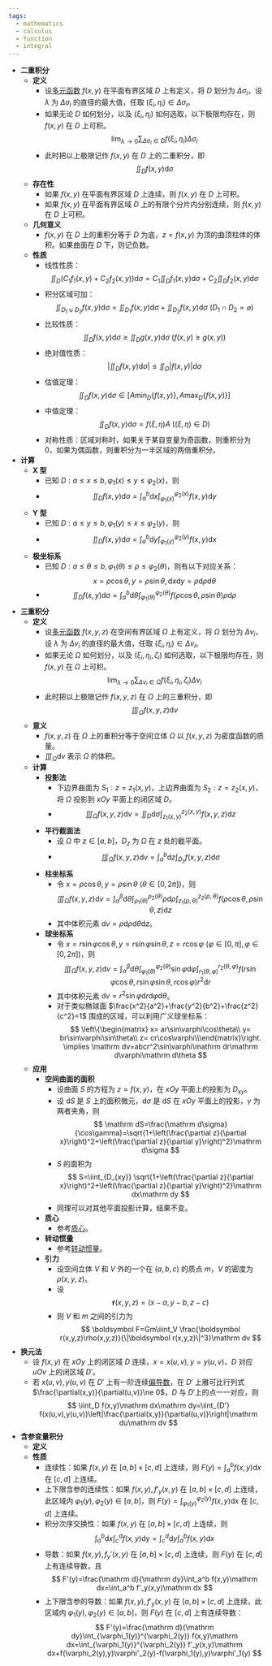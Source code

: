 ```yaml
---
tags:
  - mathematics
  - calculus
  - function
  - integral
---
```

- **二重积分**
    - **定义**
        - 设[多元函数](/notes/docs/mathematics/calculus/multivariate-function) $f(x,y)$ 在平面有界区域 $D$ 上有定义，将 $D$ 划分为 $\Delta \sigma_i$，设 $\lambda$ 为 $\Delta\sigma_i$ 的直径的最大值，任取 $(\xi_i,\eta_i)\in \Delta\sigma_i$。
        - 如果无论 $D$ 如何划分，以及 $(\xi_i,\eta_i)$ 如何选取，以下极限均存在，则 $f(x,y)$ 在 $D$ 上可积。
          $$
          \lim_{\lambda\to 0} \sum_{\Delta\sigma_i\in D} f(\xi_i,\eta_i)\Delta\sigma_i
          $$
        - 此时把以上极限记作 $f(x,y)$ 在 $D$ 上的二重积分，即
          $$
          \iint_D f(x,y)\mathrm d\sigma
          $$
    - **存在性**
        - 如果 $f(x,y)$ 在平面有界区域 $D$ 上连续，则 $f(x,y)$ 在 $D$ 上可积。
        - 如果 $f(x,y)$ 在平面有界区域 $D$ 上的有限个分片内分别连续，则 $f(x,y)$ 在 $D$ 上可积。
    - **几何意义**
        - $f(x,y)$ 在 $D$ 上的重积分等于 $D$ 为底，$z=f(x,y)$ 为顶的曲顶柱体的体积。如果曲面在 $D$ 下，则记负数。
    - **性质** <span id="c6nt3c"></span>
        - 线性性质：
          $$
          \iint_D \left(C_1f_1(x,y)+C_2f_2(x,y)\right)\mathrm d\sigma=C_1\iint_D f_1(x,y)\mathrm d\sigma+C_2\iint_D f_2(x,y)\mathrm d\sigma
          $$
        - 积分区域可加：
          $$
          \iint_{D_1\cup D_2}f(x,y)\mathrm d\sigma=\iint_{D_1}f(x,y)\mathrm d\sigma+\iint_{D_2}f(x,y)\mathrm d\sigma\ (D_1\cap D_2=\varnothing)
          $$
        - 比较性质：
          $$
          \iint_D f(x,y)\mathrm d\sigma\ge \iint_D g(x,y)\mathrm d\sigma\ (f(x,y)\ge g(x,y))
          $$
        - 绝对值性质：
          $$
          \left|\iint_D f(x,y)\mathrm d\sigma\right| \le \iint_D \left|f(x,y)\right|\mathrm d\sigma
          $$
        - 估值定理：
          $$
          \iint_D f(x,y)\mathrm d\sigma\in\left[A\min_D\{f(x,y)\},A\max_D\{f(x,y)\}\right]
          $$
        - 中值定理：
          $$
          \iint_D f(x,y)\mathrm d\sigma=f(\xi,\eta)A\ ((\xi,\eta)\in D)
          $$
        - 对称性质：区域对称时，如果关于某自变量为奇函数，则重积分为 $0$，如果为偶函数，则重积分为一半区域的两倍重积分。
- **计算**
    - **X 型**
        - 已知 $D: a\le x\le b,\varphi_1(x)\le y\le\varphi_2(x)$，则
        - $$
          \iint_D f(x,y)\mathrm d\sigma=\int_a^b\mathrm dx\int_{\varphi_1(x)}^{\varphi_2(x)} f(x,y)\mathrm dy
          $$
    - **Y 型**
        - 已知 $D: a\le y\le b,\varphi_1(y)\le x\le\varphi_2(y)$，则
        - $$
          \iint_D f(x,y)\mathrm d\sigma=\int_a^b\mathrm dy\int_{\varphi_1(y)}^{\varphi_2(y)} f(x,y)\mathrm dx
          $$
    - **极坐标系**
        - 已知 $D: a\le\theta\le b,\varphi_1(\theta)\le\rho\le\varphi_2(\theta)$，则有以下对应关系：
          $$
          x=\rho\cos\theta,y=\rho\sin\theta,\mathrm dx\mathrm dy=\rho\mathrm d\rho\mathrm d\theta
          $$
        - $$
          \iint_D f(x,y)\mathrm d\sigma=\int_a^b\mathrm d\theta\int_{\varphi_1(\theta)}^{\varphi_2(\theta)} f(\rho\cos\theta,\rho\sin\theta)\rho\mathrm d\rho
          $$
- **三重积分**
    - **定义**
        - 设[多元函数](/notes/docs/mathematics/calculus/multivariate-function) $f(x,y,z)$ 在空间有界区域 $\Omega$ 上有定义，将 $\Omega$ 划分为 $\Delta v_i$，设 $\lambda$ 为 $\Delta v_i$ 的直径的最大值，任取 $(\xi_i,\eta_i)\in \Delta v_i$。
        - 如果无论 $\Omega$ 如何划分，以及 $(\xi_i,\eta_i,\zeta_i)$ 如何选取，以下极限均存在，则 $f(x,y)$ 在 $\Omega$ 上可积。
          $$
          \lim_{\lambda\to 0} \sum_{\Delta v_i\in \Omega} f(\xi_i,\eta_i,\zeta_i)\Delta v_i
          $$
        - 此时把以上极限记作 $f(x,y,z)$ 在 $\Omega$ 上的三重积分，即
          $$
          \iiint_\Omega f(x,y,z)\mathrm dv
          $$
    - **意义**
        - $f(x,y,z)$ 在 $\Omega$ 上的重积分等于空间立体 $\Omega$ 以 $f(x,y,z)$ 为密度函数的质量。
        - $\iiint_\Omega\mathrm dv$ 表示 $\Omega$ 的体积。
    - **计算**
        - **投影法**
            - 下边界曲面为 $S_1:z=z_1(x,y)$，上边界曲面为 $S_2:z=z_2(x,y)$，将 $\Omega$ 投影到 $xOy$ 平面上的闭区域 $D$。
            - $$
              \iiint_\Omega f(x,y,z)\mathrm dv=\iint_D \mathrm d\sigma\int_{z_1(x,y)}^{z_2(x,y)} f(x,y,z)\mathrm dz
              $$
        - **平行截面法**
            - 设 $\Omega$ 中 $z\in [a,b]$，$D_z$ 为 $\Omega$ 在 $z$ 处的截平面。
            - $$
              \iiint_\Omega f(x,y,z)\mathrm dv=\int_a^b \mathrm dz\int_{D_z} f(x,y,z)\mathrm d\sigma
              $$
        - **柱坐标系**
            - 令 $x=\rho\cos\theta,y=\rho\sin\theta\ (\theta\in[0,2\pi])$，则
              $$
              \iiint_\Omega f(x,y,z)\mathrm dv=\int_\alpha^\beta\mathrm d\theta\int_{\rho_1(\theta)}^{\rho_2(\theta)}\rho\mathrm d\rho\int_{z_1(\rho,\theta)}^{z_2(\rho,\theta)}f(\rho\cos\theta,\rho\sin\theta,z)\mathrm dz
              $$
            - 其中体积元素 $\mathrm dv=\rho\mathrm d\rho\mathrm d\theta\mathrm dz$。
        - **球坐标系**
            - 令 $x=r\sin\varphi\cos\theta,y=r\sin\varphi\sin\theta,z=r\cos\varphi\ (\varphi\in[0,\pi],\varphi\in[0,2\pi])$，则
              $$
              \iiint_\Omega f(x,y,z)\mathrm dv=\int_\alpha^\beta\mathrm d\theta\int_{\varphi_1(\theta)}^{\varphi_2(\theta)}\sin\varphi\mathrm d\varphi\int_{r_1(\theta,\varphi)}^{r_2(\theta,\varphi)}f(r\sin\varphi\cos\theta,r\sin\varphi\sin\theta,r\cos\varphi)r^2\mathrm dr
              $$
            - 其中体积元素 $\mathrm dv=r^2\sin\varphi\mathrm dr\mathrm d\varphi\mathrm d\theta$。
            - 对于类似椭球面 $\frac{x^2}{a^2}+\frac{y^2}{b^2}+\frac{z^2}{c^2}=1$ 围成的区域，可以利用广义球坐标系：
              $$
              \left\{\begin{matrix} x=  ar\sin\varphi\cos\theta\\ y=  br\sin\varphi\sin\theta\\ z=  cr\cos\varphi\\\end{matrix}\right. \implies \mathrm dv=abcr^2\sin\varphi\mathrm dr\mathrm d\varphi\mathrm d\theta
              $$
    - **应用**
        - **空间曲面的面积**
            - 设曲面 $S$ 的方程为 $z=f(x,y)$，在 $xOy$ 平面上的投影为 $D_{xy}$。
            - 设 $\mathrm dS$ 是 $S$ 上的面积微元，$\mathrm d\sigma$ 是 $\mathrm dS$ 在 $xOy$ 平面上的投影，$\gamma$ 为两者夹角，则
              $$
              \mathrm dS=\frac{\mathrm d\sigma}{\cos\gamma}=\sqrt{1+\left(\frac{\partial z}{\partial x}\right)^2+\left(\frac{\partial z}{\partial y}\right)^2}\mathrm d\sigma
              $$
            - $S$ 的面积为
              $$
              S=\iint_{D_{xy}} \sqrt{1+\left(\frac{\partial z}{\partial x}\right)^2+\left(\frac{\partial z}{\partial y}\right)^2}\mathrm dx\mathrm dy
              $$
            - 同理可以对其他平面投影计算，结果不变。
        - **质心**
            - 参考[质心](/notes/docs/physics/dynamics/mass-point-system-and-centor-of-mass#pmrdyk)。
        - **转动惯量**
            - 参考[转动惯量](/notes/docs/physics/dynamics/rigid-body-fixed-axis-rotation#essly2)。
        - **引力**
            - 设空间立体 $V$ 和 $V$ 外的一个在 $(a,b,c)$ 的质点 $m$，$V$ 的密度为 $\rho(x,y,z)$。
            - 设
              $$
              \boldsymbol r(x,y,z)=(x-a,y-b,z-c)
              $$
            - 则 $V$ 和 $m$ 之间的引力为
              $$
              \boldsymbol F=Gm\iiint_V \frac{\boldsymbol r(x,y,z)\rho(x,y,z)}{\|\boldsymbol r(x,y,z)\|^3}\mathrm dv
              $$
- **换元法**
    - 设 $f(x,y)$ 在 $xOy$ 上的闭区域 $D$ 连续，$x=x(u,v),y=y(u,v)$，$D$ 对应 $uOv$ 上的闭区域 $D'$。
    - 若 $x(u,v),y(u,v)$ 在 $D'$ 上有一阶连续[偏导数](/notes/docs/mathematics/calculus/partial-derivative)，在 $D'$ 上雅可比行列式 $\frac{\partial(x,y)}{\partial(u,v)}\ne 0$，$D$ 与 $D'$上的点一一对应，则
      $$
      \iint_D f(x,y)\mathrm dx\mathrm dy=\iint_{D'} f(x(u,v),y(u,v))\left|\frac{\partial(x,y)}{\partial(u,v)}\right|\mathrm du\mathrm dv
      $$
- **含参变量积分**
    - **定义**
    - **性质**
        - 连续性：如果 $f(x,y)$ 在 $[a,b]\times[c,d]$ 上连续，则 $F(y)=\int_a^b f(x,y)\mathrm dx$ 在 $[c,d]$ 上连续。
        - 上下限含参的连续性：如果 $f(x,y),f'_y(x,y)$ 在 $[a,b]\times[c,d]$ 上连续，此区域内 $\varphi_1(y),\varphi_2(y)\in[a,b]$，则 $F(y)=\int_{\varphi_1(y)}^{\varphi_2(y)} f(x,y)\mathrm dx$ 在 $[c,d]$ 上连续。
        - 积分次序交换性：如果 $f(x,y)$ 在 $[a,b]\times[c,d]$ 上连续，则
          $$
          \int_a^b\mathrm dx \int_c^d f(x,y)\mathrm dy=\int_c^d\mathrm dy \int_a^b f(x,y)\mathrm dx
          $$
        - 导数：如果 $f(x,y),f_y'(x,y)$ 在 $[a,b]\times[c,d]$ 上连续，则 $F(y)$ 在 $[c,d]$ 上有连续导数，且
          $$
          F'(y)=\frac{\mathrm d}{\mathrm dy}\int_a^b f(x,y)\mathrm dx=\int_a^b f'_y(x,y)\mathrm dx
          $$
        - 上下限含参的导数：如果 $f(x,y),f'_y(x,y)$ 在 $[a,b]\times[c,d]$ 上连续，此区域内 $\varphi_1(y),\varphi_2(y)\in[a,b]$，则 $F(y)$ 在 $[c,d]$ 上有连续导数：
          $$
          F'(y)=\frac{\mathrm d}{\mathrm dy}\int_{\varphi_1(y)}^{\varphi_2(y)} f(x,y)\mathrm dx=\int_{\varphi_1(y)}^{\varphi_2(y)} f'_y(x,y)\mathrm dx+f(\varphi_2(y),y)\varphi'_2(y)-f(\varphi_1(y),y)\varphi'_1(y)
          $$
